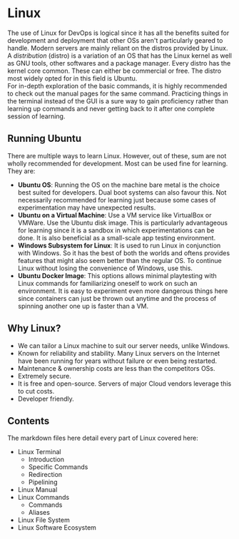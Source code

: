 # Linux

The use of Linux for DevOps is logical since it has all the benefits suited for development and deployment that other OSs aren't particularly geared to handle. Modern servers are mainly reliant on the distros provided by Linux. <br />
A *distribution* (distro) is a variation of an OS that has the Linux kernel as well as GNU tools, other softwares and a package manager. Every distro has the kernel core common. These can either be commercial or free. The distro most widely opted for in this field is Ubuntu.<br />
For in-depth exploration of the basic commands, it is highly recommended to check out the manual pages for the same command. Practicing things in the terminal instead of the GUI is a sure way to gain proficiency rather than learning up commands and never getting back to it after one complete session of learning.


## Running Ubuntu

There are multiple ways to learn Linux. However, out of these, sum are not wholly recommended for development. Most can be used fine for learning. They are:
- **Ubuntu OS**: Running the OS on the machine bare metal is the choice best suited for developers. Dual boot systems can also favour this. Not necessarily recommended for learning just because some cases of experimentation may have unexpected results.
- **Ubuntu on a Virtual Machine**: Use a VM service like VirtualBox or VMWare. Use the Ubuntu disk image. This is particularly advantageous for learning since it is a sandbox in which experimentations can be done. It is also beneficial as a small-scale app testing environment.
- **Windows Subsystem for Linux**: It is used to run Linux in conjunction with Windows. So it has the best of both the worlds and oftens provides features that might also seem better than the regular OS. To continue Linux without losing the convenience of Windows, use this.
- **Ubuntu Docker Image**: This options allows minimal playtesting with Linux commands for familiarizing oneself to work on such an environment. It is easy to experiment even more dangerous things here since containers can just be thrown out anytime and the process of spinning another one up is faster than a VM.


## Why Linux?

- We can tailor a Linux machine to suit our server needs, unlike Windows.
- Known for reliability and stability. Many Linux servers on the Internet have been running for years without failure or even being restarted.
- Maintenance & ownership costs are less than the competitors OSs.
- Extremely secure.
- It is free and open-source. Servers of major Cloud vendors leverage this to cut costs.
- Developer friendly.


## Contents

The markdown files here detail every part of Linux covered here:

- Linux Terminal
    - Introduction
    - Specific Commands
    - Redirection
    - Pipelining
- Linux Manual
- Linux Commands
    - Commands
    - Aliases
- Linux File System
- Linux Software Ecosystem